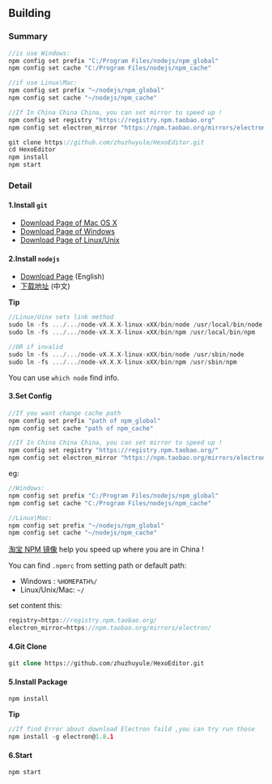## Building
### Summary 
```c
//is use Windows:
npm config set prefix "C:/Program Files/nodejs/npm_global"
npm config set cache "C:/Program Files/nodejs/npm_cache" 

//if use Linux\Mac:
npm config set prefix "~/nodejs/npm_global"
npm config set cache "~/nodejs/npm_cache" 

//If In China China China, you can set mirror to speed up !
npm config set registry "https://registry.npm.taobao.org"
npm config set electron_mirror "https://npm.taobao.org/mirrors/electron/"

git clone https://github.com/zhuzhuyule/HexoEditor.git
cd HexoEditor
npm install
npm start
```

### Detail
#### 1.Install `git`
- [Download Page of Mac OS X](https://git-scm.com/download/mac) 
- [Download Page of Windows](https://git-scm.com/download/win) 
- [Download Page of Linux/Unix](https://git-scm.com/download/linux)

#### 2.Install `nodejs`
- [Download Page](https://nodejs.org/en/download/) (English)
- [下载地址](https://nodejs.org/zh-cn/download/) (中文)

**Tip**

```c
//Linux/Uinx sets link method
sudo ln -fs .../.../node-vX.X.X-linux-xXX/bin/node /usr/local/bin/node
sudo ln -fs .../.../node-vX.X.X-linux-xXX/bin/npm /usr/local/bin/npm

//OR if invalid
sudo ln -fs .../.../node-vX.X.X-linux-xXX/bin/node /usr/sbin/node
sudo ln -fs .../.../node-vX.X.X-linux-xXX/bin/npm /usr/sbin/npm
```
You can use `which node` find info.

#### 3.Set Config

```c
//If you want change cache path
npm config set prefix "path of npm_global"
npm config set cache "path of npm_cache" 

//If In China China China, you can set mirror to speed up !
npm config set registry "https://registry.npm.taobao.org/"
npm config set electron_mirror "https://npm.taobao.org/mirrors/electron/"
```

eg:
```c
//Windows:
npm config set prefix "C:/Program Files/nodejs/npm_global"
npm config set cache "C:/Program Files/nodejs/npm_cache" 

//Linux\Mac:
npm config set prefix "~/nodejs/npm_global"
npm config set cache "~/nodejs/npm_cache"  
```
[淘宝 NPM 镜像](https://npm.taobao.org) help you speed up where you are in China !

You can find `.npmrc` from setting path or default path:
- Windows : `%HOMEPATH%/`
- Linux/Unix/Mac: `~/`  


set content this:
```c
registry=https://registry.npm.taobao.org/
electron_mirror=https://npm.taobao.org/mirrors/electron/
```
#### 4.Git Clone
```sql
git clone https://github.com/zhuzhuyule/HexoEditor.git
```

#### 5.Install Package
```c
npm install
```
**Tip**
```c
//If find Error about download Electron faild ,you can try run those
npm install -g electron@1.8.1
```
#### 6.Start
```c
npm start
```
